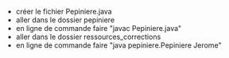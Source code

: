 - créer le fichier Pepiniere.java
- aller dans le dossier pepiniere
- en ligne de commande faire "javac Pepiniere.java"
- aller dans le dossier ressources_corrections
- en ligne de commande faire "java pepiniere.Pepiniere Jerome"